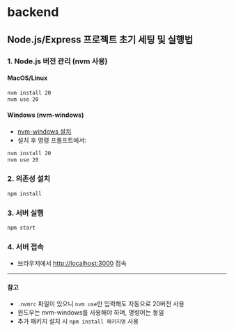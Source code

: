 # backend

## Node.js/Express 프로젝트 초기 세팅 및 실행법

### 1. Node.js 버전 관리 (nvm 사용)

#### MacOS/Linux
```bash
nvm install 20
nvm use 20
```

#### Windows (nvm-windows)
- [nvm-windows 설치](https://github.com/coreybutler/nvm-windows/releases)
- 설치 후 명령 프롬프트에서:
```cmd
nvm install 20
nvm use 20
```

### 2. 의존성 설치
```bash
npm install
```

### 3. 서버 실행
```bash
npm start
```

### 4. 서버 접속
- 브라우저에서 [http://localhost:3000](http://localhost:3000) 접속

---

#### 참고
- `.nvmrc` 파일이 있으니 `nvm use`만 입력해도 자동으로 20버전 사용
- 윈도우는 nvm-windows를 사용해야 하며, 명령어는 동일
- 추가 패키지 설치 시 `npm install 패키지명` 사용